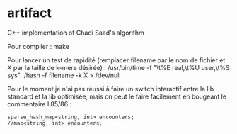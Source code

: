 # artifact

C++ implementation of Chadi Saad's algorithm

Pour compiler :
make

Pour lancer un test de rapidité (remplacer filename par le nom de fichier et X par la taille de k-mère désirée) :
/usr/bin/time -f "\t%E real,\t%U user,\t%S sys" ./hash -f filename -k X > /dev/null

Pour le moment je n'ai pas réussi à faire un switch interactif entre la lib standard et la lib optimisée, mais on peut le faire facilement en bougeant le commentaire l.85/86 :

    sparse_hash_map<string, int> encounters;
    //map<string, int> encounters;

